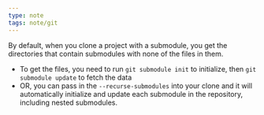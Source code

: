 ```yaml
---
type: note
tags: note/git
---
```

By default, when you clone a project with a submodule, you get the directories that contain submodules with none of the files in them. 
- To get the files, you need to run `git submodule init` to initialize, then `git submodule update` to fetch the data
- OR, you can pass in the `--recurse-submodules` into your clone and it will automatically initialize and update each submodule in the repository, including nested submodules. 


